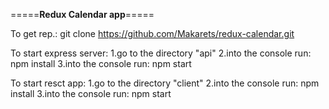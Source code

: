 ﻿

=====**Redux Calendar app**=====

To get rep.:
	git clone https://github.com/Makarets/redux-calendar.git


To start express server: 
	1.go to the directory "api"
	2.into the console run: npm install
	3.into the console run: npm start

To start resct app:
	1.go to the directory "client"
	2.into the console run: npm install
	3.into the console run: npm start